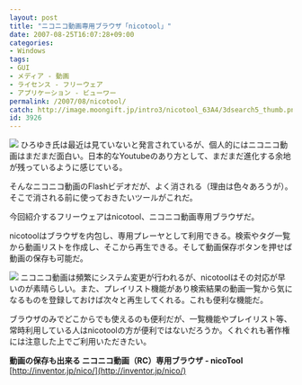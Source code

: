 ```yaml
---
layout: post
title: "ニコニコ動画専用ブラウザ「nicotool」"
date: 2007-08-25T16:07:28+09:00
categories:
- Windows
tags: 
- GUI
- メディア - 動画
- ライセンス - フリーウェア
- アプリケーション - ビューワー
permalink: /2007/08/nicotool/
catch: http://image.moongift.jp/intro3/nicotool_63A4/3dsearch5_thumb.png
id: 3926
---
```

[![](http://image.moongift.jp/intro3/nicotool_63A4/3dsearch2_thumb.png)](http://image.moongift.jp/intro3/nicotool_63A4/3dsearch22.png) ひろゆき氏は最近は見ていないと発言されているが、個人的にはニコニコ動画はまだまだ面白い。日本的なYoutubeのあり方として、まだまだ進化する余地が残っているように感じている。   
  
そんなニコニコ動画のFlashビデオだが、よく消される（理由は色々あろうが）。そこで消される前に使っておきたいツールがこれだ。   
  
今回紹介するフリーウェアはnicotool、ニコニコ動画専用ブラウザだ。   
  
<!--more-->  
  
nicotoolはブラウザを内包し、専用プレーヤとして利用できる。検索やタグ一覧から動画リストを作成し、そこから再生できる。そして動画保存ボタンを押せば動画の保存も可能だ。   
  
[![](http://image.moongift.jp/intro3/nicotool_63A4/3dsearch5_thumb.png)](http://image.moongift.jp/intro3/nicotool_63A4/3dsearch52.png) ニコニコ動画は頻繁にシステム変更が行われるが、nicotoolはその対応が早いのが素晴らしい。また、プレイリスト機能があり検索結果の動画一覧から気になるものを登録しておけば次々と再生してくれる。これも便利な機能だ。   
  
ブラウザのみでどこからでも使えるのも便利だが、一覧機能やプレイリスト等、常時利用している人はnicotoolの方が便利ではないだろうか。くれぐれも著作権には注意した上でご利用いただきたい。   
  
**動画の保存も出来る ニコニコ動画（RC）専用ブラウザ - nicoTool**  
[http://inventor.jp/nico/](http://inventor.jp/nico/)